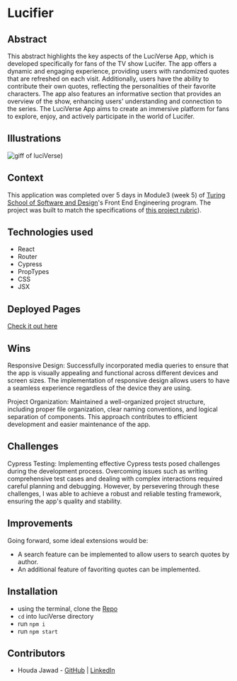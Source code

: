 # Lucifier

## Abstract
This abstract highlights the key aspects of the LuciVerse App, which is developed specifically for fans of the TV show Lucifer. The app offers a dynamic and engaging experience, providing users with randomized quotes that are refreshed on each visit. Additionally, users have the ability to contribute their own quotes, reflecting the personalities of their favorite characters. The app also features an informative section that provides an overview of the show, enhancing users' understanding and connection to the series. The LuciVerse App aims to create an immersive platform for fans to explore, enjoy, and actively participate in the world of Lucifer.

## Illustrations
![giff of luciVerse](https://media.giphy.com/media/paqWW7lNZypnr6YmTb/giphy.gif))


## Context
This application was completed over 5 days in Module3 (week 5) of [Turing School of Software and Design](https://turing.edu/)'s Front End Engineering program. The project was built to match the specifications of [this project rubric](https://frontend.turing.edu/projects/module-3/showcase.html)).

## Technologies used
- React
- Router
- Cypress
- PropTypes
- CSS
- JSX

## Deployed Pages
[Check it out here ](https://luciverse.vercel.app/)

## Wins
Responsive Design: Successfully incorporated media queries to ensure that the app is visually appealing and functional across different devices and screen sizes. The implementation of responsive design allows users to have a seamless experience regardless of the device they are using.

Project Organization: Maintained a well-organized project structure, including proper file organization, clear naming conventions, and logical separation of components. This approach contributes to efficient development and easier maintenance of the app.

## Challenges
Cypress Testing: Implementing effective Cypress tests posed challenges during the development process. Overcoming issues such as writing comprehensive test cases and dealing with complex interactions required careful planning and debugging. However, by persevering through these challenges, I was able to achieve a robust and reliable testing framework, ensuring the app's quality and stability.

## Improvements
Going forward, some ideal extensions would be: 
  -  A search feature can be implemented to allow users to search quotes by author.
  -  An additional feature of favoriting quotes can be implemented.

## Installation
- using the terminal, clone the [Repo](https://github.com/hjawad22/luciverse)
- `cd` into luciVerse directory
- run `npm i`
- run `npm start`

## Contributors
- Houda Jawad - [GitHub](https://github.com/hjawad22) | [LinkedIn](https://www.linkedin.com/in/houda-jawad-b0315675/)
